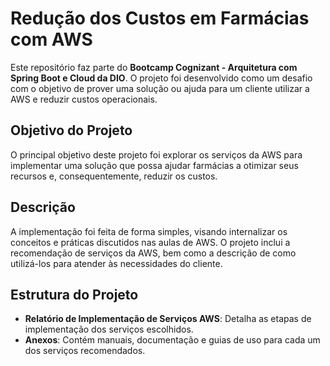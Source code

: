 # Redução dos Custos em Farmácias com AWS

Este repositório faz parte do **Bootcamp Cognizant - Arquitetura com Spring Boot e Cloud da DIO**. O projeto foi desenvolvido como um desafio com o objetivo de prover uma solução ou ajuda para um cliente utilizar a AWS e reduzir custos operacionais.

## Objetivo do Projeto

O principal objetivo deste projeto foi explorar os serviços da AWS para implementar uma solução que possa ajudar farmácias a otimizar seus recursos e, consequentemente, reduzir os custos. 

## Descrição

A implementação foi feita de forma simples, visando internalizar os conceitos e práticas discutidos nas aulas de AWS. O projeto inclui a recomendação de serviços da AWS, bem como a descrição de como utilizá-los para atender às necessidades do cliente.

## Estrutura do Projeto

- **Relatório de Implementação de Serviços AWS**: Detalha as etapas de implementação dos serviços escolhidos.
- **Anexos**: Contém manuais, documentação e guias de uso para cada um dos serviços recomendados.



